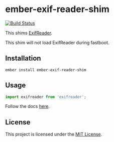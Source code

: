 ember-exif-reader-shim
==============================================================================

[![Build Status](https://travis-ci.org/Duder-onomy/ember-exif-reader-shim.svg?branch=master)](https://travis-ci.org/Duder-onomy/ember-exif-reader-shim)

This shims [ExifReader](https://github.com/mattiasw/ExifReader).

This shim will not load ExifReader during fastboot.


Installation
------------------------------------------------------------------------------

```
ember install ember-exif-reader-shim
```

Usage
------------------------------------------------------------------------------

```javascript
import exifreader from 'exifreader';
```

Follow the docs [here](https://github.com/mattiasw/ExifReader).

License
------------------------------------------------------------------------------

This project is licensed under the [MIT License](LICENSE.md).
